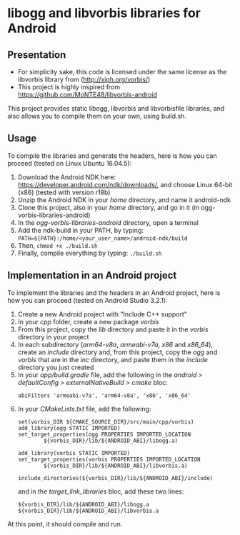 # libogg and libvorbis libraries for Android

## Presentation

* For simplicity sake, this code is licensed under the same license as the libvorbis library from (http://xiph.org/vorbis/)
* This project is highly inspired from https://github.com/MoNTE48/libvorbis-android

This project provides static libogg, libvorbis and libvorbisfile libraries, and also allows you to compile them on your own, using build.sh.

## Usage

To compile the libraries and generate the headers, here is how you can proceed (tested on Linux Ubuntu 16.04.5):

1. Download the Android NDK here: https://developer.android.com/ndk/downloads/, and choose Linux 64-bit (x86) (tested with version r18b)
2. Unzip the Android NDK in your *home* directory, and name it android-ndk
3. Clone this project, also in your *home* directory, and go in it (in ogg-vorbis-libraries-android)
4. In the *ogg-vorbis-libraries-android* directory, open a terminal
5. Add the ndk-build in your PATH, by typing: `PATH=${PATH}:/home/<your_user_name>/android-ndk/build`
6. Then, `chmod +x ./build.sh`
7. Finally, compile everything by typing: `./build.sh`

## Implementation in an Android project

To implement the libraries and the headers in an Android project, here is how you can proceed (tested on Android Studio 3.2.1):

1. Create a new Android project with "Include C++ support"
2. In your *cpp* folder, create a new package *vorbis*
3. From this project, copy the *lib* directory and paste it in the *vorbis* directory in your project
4. In each subdirectory (*arm64-v8a*, *armeabi-v7a*, *x86* and *x86_64*), create an *include* directory and, from this project, copy the *ogg* and *vorbis* that are in the *inc* directory, and paste them in the *include* directory you just created
5. In your *app/build.gradle* file, add the following in the *android > defaultConfig > externalNativeBuild > cmake* bloc:
   ```
   abiFilters 'armeabi-v7a', 'arm64-v8a', 'x86', 'x86_64'
   ```
6. In your *CMakeLists.txt* file, add the following:
   ```
   set(vorbis_DIR ${CMAKE_SOURCE_DIR}/src/main/cpp/vorbis)
   add_library(ogg STATIC IMPORTED)
   set_target_properties(ogg PROPERTIES IMPORTED_LOCATION
           ${vorbis_DIR}/lib/${ANDROID_ABI}/libogg.a)
   
   add_library(vorbis STATIC IMPORTED)
   set_target_properties(vorbis PROPERTIES IMPORTED_LOCATION
           ${vorbis_DIR}/lib/${ANDROID_ABI}/libvorbis.a)
   
   include_directories(${vorbis_DIR}/lib/${ANDROID_ABI}/include)
   ```
   and in the *target_link_libraries* bloc, add these two lines:
   ```
   ${vorbis_DIR}/lib/${ANDROID_ABI}/libogg.a
   ${vorbis_DIR}/lib/${ANDROID_ABI}/libvorbis.a
   ```

At this point, it should compile and run.
